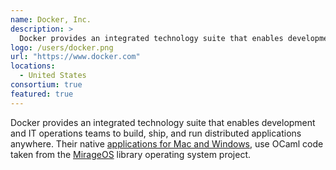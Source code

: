 ```yaml
---
name: Docker, Inc.
description: > 
  Docker provides an integrated technology suite that enables development and IT operations teams to build, ship, and run distributed applications anywhere
logo: /users/docker.png
url: "https://www.docker.com"
locations: 
  - United States
consortium: true
featured: true
---
```


Docker provides an integrated technology suite that enables development and IT operations teams to build, ship, and run distributed applications anywhere. Their native [applications for Mac and Windows](https://blog.docker.com/2016/03/docker-for-mac-windows-beta/), use OCaml code taken from the [MirageOS](https://mirage.io) library operating system project. 